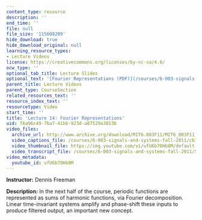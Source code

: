```yaml
---
content_type: resource
description: ''
end_time: ''
file: null
file_size: '115608209'
hide_download: true
hide_download_original: null
learning_resource_types:
- Lecture Videos
license: https://creativecommons.org/licenses/by-nc-sa/4.0/
ocw_type: ''
optional_tab_title: Lecture Slides
optional_text: '[Fourier Representations (PDF)](/courses/6-003-signals-and-systems-fall-2011/resources/mit6_003f11_lec14)'
parent_title: Lecture Videos
parent_type: CourseSection
related_resources_text: ''
resource_index_text: ''
resourcetype: Video
start_time: ''
title: 'Lecture 14: Fourier Representations'
uid: f6a96c49-7ba7-41bb-923d-a87529a38136
video_files:
  archive_url: http://www.archive.org/download/MIT6.003F11/MIT6_003F11_lec14_300k.mp4
  video_captions_file: /courses/6-003-signals-and-systems-fall-2011/cb17907b1194532f8df7ef8a0f2a7e34_ufU6b7OHb8M.vtt
  video_thumbnail_file: https://img.youtube.com/vi/ufU6b7OHb8M/default.jpg
  video_transcript_file: /courses/6-003-signals-and-systems-fall-2011/55aa4350f2f75f225fee9bfdf3b88bd7_ufU6b7OHb8M.pdf
video_metadata:
  youtube_id: ufU6b7OHb8M
---
```


**Instructor:** Dennis Freeman

**Description:** In the next half of the course, periodic functions are represented as sums of harmonic functions, via Fourier decomposition. Linear time-invariant systems amplify and phase-shift these inputs to produce filtered output, an important new concept.


